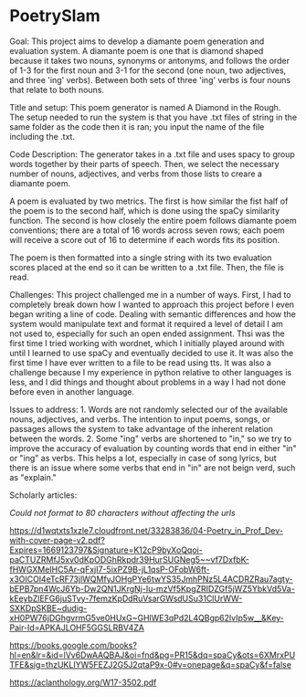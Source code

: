 # PoetrySlam

Goal: This project aims to develop a diamante poem generation and evaluation 
system. A diamante poem is one that is diamond shaped because it takes two 
nouns, synonyms or antonyms, and follows the order of 1-3 for the first noun 
and 3-1 for the second (one noun, two adjectives, and three 'ing' verbs). 
Between both sets of three 'ing' verbs is four nouns that relate to both nouns.

Title and setup: This poem generator is named A Diamond in the Rough. 
The setup needed to run the system is that you have .txt files of string in the
same folder as the code then it is ran; you input the name of the file 
including the .txt.

Code Description: The generator takes in a .txt file and uses spacy to group 
words together by their parts of speech. Then, we select the necessary number 
of nouns, adjectives, and verbs from those lists to creare a diamante poem.

A poem is evaluated by two metrics. The first is how similar the fist half of 
the poem is to the second half, which is done using the spaCy similarity 
function. The second is how closely the entire poem follows diamante poem 
conventions; there are a total of 16 words across seven rows; each poem will 
receive a score out of 16 to determine if each words fits its position.

The poem is then formatted into a single string with its two evaluation scores 
placed at the end so it can be written to a .txt file. Then, the file is read.

Challenges: This project challenged me in a number of ways. First, I had to 
completely break down how I wanted to approach this project before I even began
writing a line of code. Dealing with semantic differences and how the system 
would manipulate text and format it required a level of detail I am not used 
to, especially for such an open ended assignment. Thsi was the first time I 
tried working with wordnet, which I initially played around with until I 
learned to use spaCy and eventually decided to use it. It was also the first 
time I have ever written to a file to be read using tts. It was also a 
challenge because I my experience in python relative to other languages is 
less, and I did things and thought about problems in a way I had not done 
before even in another language.

Issues to address: 1. Words are not randomly selected our of the available 
nouns, adjectives, and verbs. The intention to input poems, songs, or passages 
allows the system to take advantage of the inherent relation between the words.
2. Some "ing" verbs are shortened to "in," so we try to improve the accuracy of
evaluation by counting words that end in either "in" or "ing" as verbs. This 
helps a lot, especially in case of song lyrics, but there is an issue where 
some verbs that end in "in" are not beign verd, such as "explain."

Scholarly articles:

*Could not format to 80 characters without affecting the urls*

https://d1wqtxts1xzle7.cloudfront.net/33283836/04-Poetry_in_Prof_Dev-with-cover-page-v2.pdf?Expires=1669123797&Signature=K12cP9byXoQqoi-paCTUZRMfJ5xv0dKpODGhRkpdr39HurSUGNeg5~~vf7DxfbK-fHWGXMeIHC5Ar-qFxjI7-5ixPZ9B-jL1qsP-OFobW6ft-x3OICOl4eTcRF73jlWQMfyJOHgPYe6twYS35JmhPNz5L4ACDRZRau7agty-bEPB7pn4WcJ6Yb-Dw2QN1JKrgNj-Iu-mzVf5KpgZRIDZGf5jWZ5YbkVd5Va-kEeybZlEFG6juSTvy-7femzKpDdRuVsarGWsdUSu31ClUrWW-SXKDpSKBE~dudig-xH0PW76jDGhgvrmG5ve0HUxG~GHlWE3qPd2L4QBgp62lvIp5w__&Key-Pair-Id=APKAJLOHF5GGSLRBV4ZA

https://books.google.com/books?hl=en&lr=&id=lVv6DwAAQBAJ&oi=fnd&pg=PR15&dq=spaCy&ots=6XMrxPUTFE&sig=thzUKLIYW5FEZJ2G5J2qtaP9x-0#v=onepage&q=spaCy&f=false

https://aclanthology.org/W17-3502.pdf